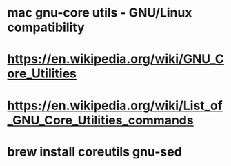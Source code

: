 
# mac gnu-core utils - GNU/Linux compatibility
# https://en.wikipedia.org/wiki/GNU_Core_Utilities
# https://en.wikipedia.org/wiki/List_of_GNU_Core_Utilities_commands

# brew install coreutils  gnu-sed

